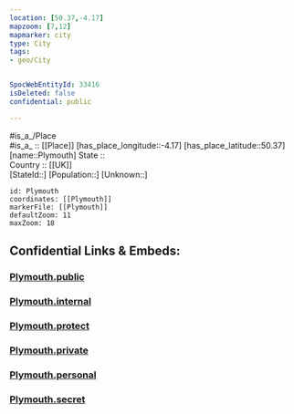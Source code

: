 ```yaml
---
location: [50.37,-4.17] 
mapzoom: [7,12] 
mapmarker: city 
type: City
tags:
- geo/City


SpocWebEntityId: 33416
isDeleted: false
confidential: public

---
```

#is_a_/Place  
#is_a_ :: [[Place]] 
[has_place_longitude::-4.17] 
[has_place_latitude::50.37] 
[name::Plymouth] 
State ::  
Country :: [[UK]]  
[StateId::] 
[Population::] 
[Unknown::] 


```leaflet
id: Plymouth
coordinates: [[Plymouth]] 
markerFile: [[Plymouth]] 
defaultZoom: 11 
maxZoom: 18
```


## Confidential Links & Embeds: 

### [Plymouth.public](/_public/\Earth\Continent\Europe\Europe~North\UK\England\Regions~England\South_West_England\Plymouth,CountyPlymouth.public.md) 

### [Plymouth.internal](/_internal/\Earth\Continent\Europe\Europe~North\UK\England\Regions~England\South_West_England\Plymouth,CountyPlymouth.internal.md) 

### [Plymouth.protect](/_protect/\Earth\Continent\Europe\Europe~North\UK\England\Regions~England\South_West_England\Plymouth,CountyPlymouth.protect.md) 

### [Plymouth.private](/_private/\Earth\Continent\Europe\Europe~North\UK\England\Regions~England\South_West_England\Plymouth,CountyPlymouth.private.md) 

### [Plymouth.personal](/_personal/\Earth\Continent\Europe\Europe~North\UK\England\Regions~England\South_West_England\Plymouth,CountyPlymouth.personal.md) 

### [Plymouth.secret](/_secret/\Earth\Continent\Europe\Europe~North\UK\England\Regions~England\South_West_England\Plymouth,CountyPlymouth.secret.md)


